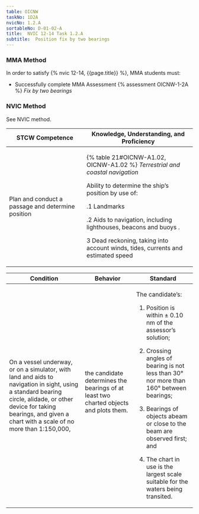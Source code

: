 ```yaml
---
table: OICNW
taskNo: 1D2A
nvicNo: 1.2.A 
sortableNo: D-01-02-A
title:  NVIC 12-14 Task 1.2.A
subtitle:  Position fix by two bearings
---
```



### MMA Method

In order to satisfy  {% nvic 12-14, {{page.title}}  %}, MMA students must:

* Successfully complete MMA Assessment {% assessment OICNW-1-2A %} *Fix by two bearings*


### NVIC Method

<a onclick="togglevisibility('nvic_methods')" >See NVIC method.</a>

<div id='nvic_methods' class='hide'>

<table>
<thead>
<tr>
<th class='forty'> STCW Competence </th>
<th class='sixty'> Knowledge, Understanding, and Proficiency </th>
</tr>
</thead>




<tbody>
<tr><td markdown='1'>

Plan and conduct a passage and determine position

</td><td markdown='1'>

{% table 21#OICNW-A1.02, OICNW-A1.02 %} *Terrestrial and coastal navigation*

Ability to determine the ship’s position by use of:

.1  Landmarks 

.2  Aids to navigation, including lighthouses, beacons and buoys .

3  Dead reckoning, taking into account winds, tides, currents and estimated speed

</td></tr>


</tbody>
</table>


<table>
<thead>
<tr><th class='twenty'>  Condition </th><th class='twenty'> Behavior </th><th  class='sixty'>Standard </th></tr>
</thead>
<tbody >



<tr><td markdown='1'>

On a vessel underway, or on a simulator, with land and aids to navigation in sight, using a standard bearing circle, alidade, or other device for taking bearings, and given a chart with a scale of no more than 1:150,000,

</td><td markdown='1'>

the candidate determines the bearings of at least two charted objects and plots them.

<br>

<div class="tooltip" markdown='1'>



</div>


</td><td markdown='1'>

The candidate’s:

1. Position is within ± 0.10 nm of the assessor’s solution;

2. Crossing angles of bearing is not less than 30° nor more than 160° between bearings;

3. Bearings of objects abeam or close to the beam are observed first; and

4. The chart in use is the largest scale suitable for the waters being transited.

</td></tr>
</tbody>
</table>
</div>
